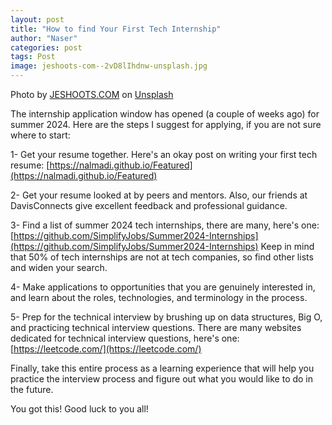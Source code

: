 ```yaml
---
layout: post
title: "How to find Your First Tech Internship"
author: "Naser"
categories: post
tags: Post
image: jeshoots-com--2vD8lIhdnw-unsplash.jpg
---
```

Photo by <a href="https://unsplash.com/@jeshoots?utm_source=unsplash&utm_medium=referral&utm_content=creditCopyText">JESHOOTS.COM</a> on <a href="https://unsplash.com/photos/-2vD8lIhdnw?utm_source=unsplash&utm_medium=referral&utm_content=creditCopyText">Unsplash</a>

  

The internship application window has opened (a couple of weeks ago) for summer 2024.  Here are the steps I suggest for applying, if you are not sure where to start:

1- Get your resume together.  Here's an okay post on writing your first tech resume: [https://nalmadi.github.io/Featured](https://nalmadi.github.io/Featured)

2- Get your resume looked at by peers and mentors.  Also, our friends at DavisConnects give excellent feedback and professional guidance.

3- Find a list of summer 2024 tech internships, there are many, here's one: [https://github.com/SimplifyJobs/Summer2024-Internships](https://github.com/SimplifyJobs/Summer2024-Internships)
Keep in mind that 50% of tech internships are not at tech companies, so find other lists and widen your search.

4- Make applications to opportunities that you are genuinely interested in, and learn about the roles, technologies, and terminology in the process.

5- Prep for the technical interview by brushing up on data structures, Big O, and practicing technical interview questions.  There are many websites dedicated for technical interview questions, here's one: [https://leetcode.com/](https://leetcode.com/)

Finally, take this entire process as a learning experience that will help you practice the interview process and figure out what you would like to do in the future.

You got this!  Good luck to you all!
